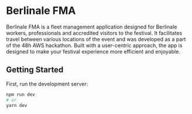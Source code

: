 # Berlinale FMA

Berlinale FMA is a fleet management application designed for Berlinale workers, professionals and accredited visitors to the festival. 
It facilitates travel between various locations of the event and was developed as a part of the 48h AWS hackathon. 
Built with a user-centric approach, the app is designed to make your festival experience more efficient and enjoyable.

## Getting Started

First, run the development server:

```bash
npm run dev
# or
yarn dev
```

